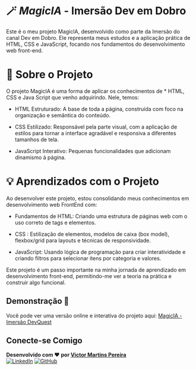 # 🪄 *MagicIA* - Imersão Dev em Dobro

Este é o meu projeto MagicIA, desenvolvido como parte da Imersão do canal Dev em Dobro. Ele representa meus estudos e a aplicação prática de HTML, CSS e JavaScript, focando nos fundamentos do desenvolvimento web front-end.

# 🚀 Sobre o Projeto

O projeto MagicIA é uma forma de aplicar os conhecimentos de * HTML, CSS e Java Script que venho adquirindo. Nele, temos:

 * HTML Estruturado: A base de toda a página, construída com foco na organização e semântica do conteúdo.
   
 * CSS Estilizado: Responsável pela parte visual, com a aplicação de estilos para tornar a interface agradável e responsiva a diferentes tamanhos de tela. 
   
 * JavaScript Interativo: Pequenas funcionalidades que adicionam dinamismo à página. 
   
# 💡 Aprendizados com o Projeto
Ao desenvolver este projeto, estou consolidando meus conhecimentos em desenvolvimento web FrontEnd com:

 * Fundamentos de HTML: Criando uma estrutura de páginas web com o uso correto de tags e elementos.
   
 * CSS : Estilização de elementos, modelos de caixa (box model), flexbox/grid para layouts e técnicas de responsividade.
   
 * JavaScript: Usando lógica de programação para criar interatividade e criando filtros para selecionar itens por categoria e valores.
   
Este projeto é um passo importante na minha jornada de aprendizado em desenvolvimento front-end, permitindo-me ver a teoria na prática e construir algo funcional.

## Demonstração 🚀

Você pode ver uma versão online e interativa do projeto aqui: [MagicIA - Imersão DevQuest](https://victor-martins-pereira.github.io/MagicIA-DevEmDobro/)

## Conecte-se Comigo

**Desenvolvido com ❤️ por [Victor Martins Pereira](https://www.instagram.com/victor_martins.p/)**  
[![LinkedIn](https://img.shields.io/badge/LinkedIn-0077B5?style=for-the-badge&logo=linkedin&logoColor=white)](www.linkedin.com/in/victor-martins-pereira-dev) [![GitHub](https://img.shields.io/badge/GitHub-100000?style=for-the-badge&logo=github&logoColor=white)](https://github.com/Victor-Martins-Pereira)
 

